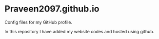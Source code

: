 # Praveen2097.github.io
Config files for my GitHub profile.

In this repository I have added my website codes and hosted using github.
